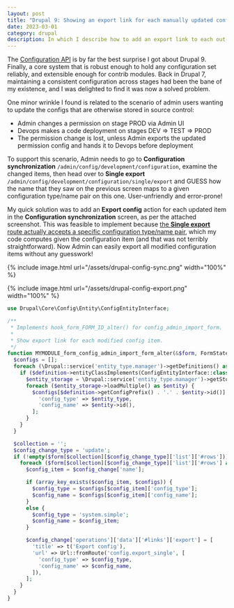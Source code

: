 ```yaml
---
layout: post
title: "Drupal 9: Showing an export link for each manually updated configuration item"
date: 2023-03-01
category: drupal
description: In which I describe how to add an export link to each out-of-sync configuration item right on the main Configuration synchronization page.
---
```

The [Configuration API](https://www.drupal.org/docs/drupal-apis/configuration-api) is by far the best surprise I got about Drupal 9. Finally, a core system that is robust enough to hold any configuration set reliably, and extensible enough for contrib modules. Back in Drupal 7, maintaining a consistent configuration across stages had been the bane of my existence, and I was delighted to find it was now a solved problem.

One minor wrinkle I found is related to the scenario of admin users wanting to update the configs that are otherwise stored in source control:
- Admin changes a permission on stage PROD via Admin UI
- Devops makes a code deployment on stages DEV => TEST => PROD
- The permission change is lost, unless Admin exports the updated permission config and hands it to Devops before deployment

To support this scenario, Admin needs to go to **Configuration synchronization** `/admin/config/development/configuration`, examine the changed items, then head over to **Single export** `/admin/config/development/configuration/single/export` and GUESS how the name that they saw on the previous screen maps to a given configuration type/name pair on this one. User-unfriendly and error-prone!

My quick solution was to add an **Export config** action for each updated item in the **Configuration synchronization** screen, as per the attached screenshot. This was feasible to implement because [the **Single export** route actually accepts a specific configuration type/name pair](https://git.drupalcode.org/project/drupal/-/blob/9.5.3/core/modules/config/config.routing.yml#L56-64), which my code computes given the configuration item (and that was not terribly straightforward). Now Admin can easily export all modified configuration items without any guesswork!

{% include image.html url="/assets/drupal-config-sync.png" width="100%" %}

{% include image.html url="/assets/drupal-config-export.png" width="100%" %}

```php
use Drupal\Core\Config\Entity\ConfigEntityInterface;

/**
 * Implements hook_form_FORM_ID_alter() for config_admin_import_form.
 *
 * Show export link for each modified config item.
 */
function MYMODULE_form_config_admin_import_form_alter(&$form, FormStateInterface $form_state, $form_id) {
  $configs = [];
  foreach (\Drupal::service('entity_type.manager')->getDefinitions() as $entity_type => $definition) {
    if ($definition->entityClassImplements(ConfigEntityInterface::class)) {
      $entity_storage = \Drupal::service('entity_type.manager')->getStorage($entity_type);
      foreach ($entity_storage->loadMultiple() as $entity) {
        $configs[$definition->getConfigPrefix() . '.' . $entity->id()] = [
          'config_type' => $entity_type,
          'config_name' => $entity->id(),
        ];
      }
    }
  }

  $collection = '';
  $config_change_type = 'update';
  if (!empty($form[$collection][$config_change_type]['list']['#rows'])) {
    foreach ($form[$collection][$config_change_type]['list']['#rows'] as &$config_change) {
      $config_item = $config_change['name'];

      if (array_key_exists($config_item, $configs)) {
        $config_type = $configs[$config_item]['config_type'];
        $config_name = $configs[$config_item]['config_name'];
      }
      else {
        $config_type = 'system.simple';
        $config_name = $config_item;
      }

      $config_change['operations']['data']['#links']['export'] = [
        'title' => t('Export config'),
        'url' => Url::fromRoute('config.export_single', [
          'config_type' => $config_type,
          'config_name' => $config_name,
        ]),
      ];
    }
  }
}
```
